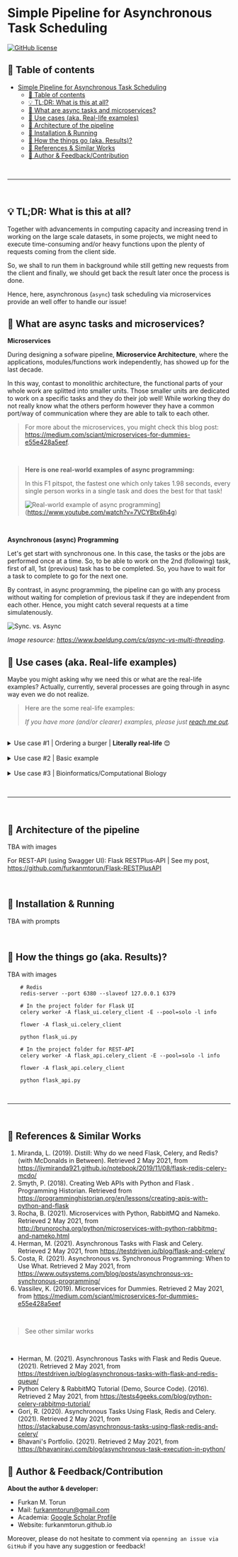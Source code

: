 # Simple Pipeline for Asynchronous Task Scheduling

[![GitHub license](https://img.shields.io/badge/License-MIT-green)](https://github.com/furkanmtorun/AsyncTaskScheduling/blob/master/LICENSE) 

## 📖 Table of contents
- [Simple Pipeline for Asynchronous Task Scheduling](#simple-pipeline-for-asynchronous-task-scheduling)
  - [📖 Table of contents](#-table-of-contents)
  - [💡 TL;DR: What is this at all?](#-tldr-what-is-this-at-all)
  - [🧪 What are async tasks and microservices?](#-what-are-async-tasks-and-microservices)
  - [💭 Use cases (aka. Real-life examples)](#-use-cases-aka-real-life-examples)
  - [🎨 Architecture of the pipeline](#-architecture-of-the-pipeline)
  - [🧵 Installation & Running](#-installation--running)
  - [💎 How the things go (aka. Results)?](#-how-the-things-go-aka-results)
  - [📘 References & Similar Works](#-references--similar-works)
  - [🎈 Author & Feedback/Contribution](#-author--feedbackcontribution)

<br><hr><br>

## 💡 TL;DR: What is this at all?
Together with advancements in computing capacity and increasing trend in working on the large scale datasets, in some projects, we might need to execute time-consuming and/or heavy functions upon the plenty of requests coming from the client side.

So, we shall to run them in background while still getting new requests from the client and finally, we should get back the result later once the process is done. 

Hence, here, asynchronous (`async`) task scheduling via microservices provide an well offer to handle our issue!

## 🧪 What are async tasks and microservices?

**Microservices**

During designing a sofware pipeline, **Microservice Architecture**, where the applications, modules/functions work independently, has showed up for the last decade.

In this way, contast to monolithic architecture, the functional parts of your whole work are splitted into smaller units. Those smaller units are dedicated to work on a specific tasks and they do their job well! 
While working they do not really know what the others perform however they have a common port/way of communication where they are able to talk to each other. 

>For more about the microservices, you might check this blog post: https://medium.com/sciant/microservices-for-dummies-e55e428a5eef. 

<br>

> **Here is one real-world examples of async programming:**
>
> In this F1 pitspot, the fastest one which only takes 1.98 seconds, every single person works in a single task and does the best for that task!
>
> ![Real-world example of async programming](https://j.gifs.com/r2ZpyW.gif)](https://www.youtube.com/watch?v=7VCYBtx6h4g)

<br>

**Asynchronous (async) Programming**  

Let's get start with synchronous one. In this case, the tasks or the jobs are performed once at a time. So, to be able to work on the 2nd (following) task, first of all, 1st (previous) task has to be completed. So, you have to wait for a task to complete to go for the next one.

By contrast, in async programming, the pipeline can go with any process without waiting for completion of previous task if they are independent from each other. Hence, you might catch several requests at a time simulatenously.

![Sync. vs. Async](https://www.baeldung.com/wp-content/uploads/sites/4/2020/07/sync.png)

_Image resource: https://www.baeldung.com/cs/async-vs-multi-threading_.

## 💭 Use cases (aka. Real-life examples)
Maybe you might asking why we need this or what are the real-life examples? Actually, currently, several processes are going through in async way even we do not realize. 

> Here are the some real-life examples:
>
> _If you have more (and/or clearer) examples, please just [reach me out](#-author--feedbackcontribution)._

<br>

<details>
    <summary>Use case #1 | Ordering a burger | <b>Literally real-life</b> 😊</summary>
    <p><br>Assume that you are starving and looking forward to eating a burger! <br><br>
    In this scenario, every customer is getting  reference number after their ordering. While the order is on its own way, the customers can just relax and control the dashboard for the status of their orders while the crew are working on other orders.
    <img src="https://ljvmiranda921.github.io/assets/png/flask-celery-redis/scene_03.svg">
    <br><br>
    Please, <a href="https://ljvmiranda921.github.io/notebook/2019/11/08/flask-redis-celery-mcdo/"> check this awesome blog post here</a> to see the rest and to get the issue in the easiest way! (Even worthy to look at the cartoons!)
    </p>
</details>

<br>

<details>
    <summary>Use case #2 | Basic example</summary>
    <p><br>Think that we as a team or company are providing a form in our web page to our users or customers and they can fill the form. Supposing that we need a sort of computation which takes a lot of time once the form is filled. 
    <br></p>
    <img src="http://brunorocha.org/static/media/microservices/micro_services.png">
    <br><p> Now, in this scenario, our user will fill and submit the form, we will return that "OK, we got your request and will let you know". Meanwhile, we will perform needed calculation in background and once it's done, we will send an email containing the result of calculation to our user. Yey! <br><br>
    For this real-life example, you can find <a href="http://brunorocha.org/python/microservices-with-python-rabbitmq-and-nameko.html">another repository and blog with its implementation here</a>.
    </p>
</details>
<br>

<details>
    <summary>Use case #3 | Bioinformatics/Computational Biology</summary>
    <p>Almost same protocol also applies here. Consider that our user is willing to predict the 3D structure of a protein with given sequence or post long-time genome alignment work. <br><br>
    So, while you might get other request from same person and/or other users, the tasks will undergo the pipeline in the background and will turn back once they are done, if possible 😊. </p>
</details>

<br><hr><br>

## 🎨 Architecture of the pipeline
TBA with images

For REST-API (using Swagger UI): Flask RESTPlus-API | See my post, https://github.com/furkanmtorun/Flask-RESTPlusAPI

<br>

## 🧵 Installation & Running
TBA with prompts

<br>

## 💎 How the things go (aka. Results)?
TBA with images

```
    # Redis
    redis-server --port 6380 --slaveof 127.0.0.1 6379

    # In the project folder for Flask UI
    celery worker -A flask_ui.celery_client -E --pool=solo -l info

    flower -A flask_ui.celery_client

    python flask_ui.py

    # In the project folder for REST-API
    celery worker -A flask_api.celery_client -E --pool=solo -l info

    flower -A flask_api.celery_client

    python flask_api.py
```

<br><hr><br>

## 📘 References & Similar Works

1. Miranda, L. (2019). Distill: Why do we need Flask, Celery, and Redis? (with McDonalds in Between). Retrieved 2 May 2021, from https://ljvmiranda921.github.io/notebook/2019/11/08/flask-redis-celery-mcdo/
2. Smyth, P. (2018). Creating Web APIs with Python and Flask . Programming Historian. Retrieved from https://programminghistorian.org/en/lessons/creating-apis-with-python-and-flask
3. Rocha, B. (2021). Microservices with Python, RabbitMQ and Nameko. Retrieved 2 May 2021, from http://brunorocha.org/python/microservices-with-python-rabbitmq-and-nameko.html
4. Herman, M. (2021). Asynchronous Tasks with Flask and Celery. Retrieved 2 May 2021, from https://testdriven.io/blog/flask-and-celery/
5. Costa, R. (2021). Asynchronous vs. Synchronous Programming: When to Use What. Retrieved 2 May 2021, from https://www.outsystems.com/blog/posts/asynchronous-vs-synchronous-programming/
6. Vassilev, K. (2019). Microservices for Dummies. Retrieved 2 May 2021, from https://medium.com/sciant/microservices-for-dummies-e55e428a5eef

<br>

> See other similar works

<br>

- Herman, M. (2021). Asynchronous Tasks with Flask and Redis Queue. (2021). Retrieved 2 May 2021, from https://testdriven.io/blog/asynchronous-tasks-with-flask-and-redis-queue/
- Python Celery & RabbitMQ Tutorial (Demo, Source Code). (2016). Retrieved 2 May 2021, from https://tests4geeks.com/blog/python-celery-rabbitmq-tutorial/
- Gori, R. (2020). Asynchronous Tasks Using Flask, Redis and Celery. (2021). Retrieved 2 May 2021, from https://stackabuse.com/asynchronous-tasks-using-flask-redis-and-celery/
- Bhavani's Portfolio. (2021). Retrieved 2 May 2021, from https://bhavaniravi.com/blog/asynchronous-task-execution-in-python/

## 🎈 Author & Feedback/Contribution

**About the author & developer:**

- Furkan M. Torun
- Mail: [furkanmtorun@gmail.com](mailto:furkanmtorun@gmail.com) 
- Academia: [Google Scholar Profile](https://scholar.google.com/citations?user=d5ZyOZ4AAAAJ) 
- Website: furkanmtorun.github.io

Moreover, please do not hesitate to comment via `openning an issue via GitHub` if you have any suggestion or feedback!
